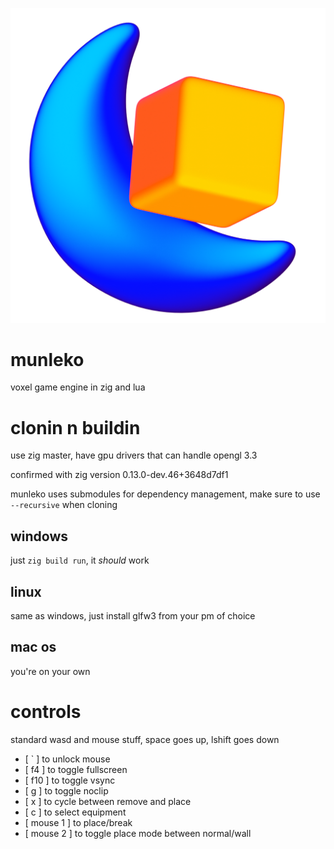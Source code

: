 ![logo](media/logo1024.png)

# munleko

voxel game engine in zig and lua


# clonin n buildin
use zig master, have gpu drivers that can handle opengl 3.3

confirmed with zig version 0.13.0-dev.46+3648d7df1

munleko uses submodules for dependency management, make sure to use `--recursive` when cloning


## windows
just `zig build run`, it *should* work

## linux
same as windows, just install glfw3 from your pm of choice

## mac os
you're on your own

# controls
standard wasd and mouse stuff, space goes up, lshift goes down
- \[ ` \] to unlock mouse
- \[ f4 \] to toggle fullscreen
- \[ f10 \] to toggle vsync
- \[ g \] to toggle noclip
- \[ x \] to cycle between remove and place
- \[ c \] to select equipment
- \[ mouse 1 \] to place/break
- \[ mouse 2 \] to toggle place mode between normal/wall